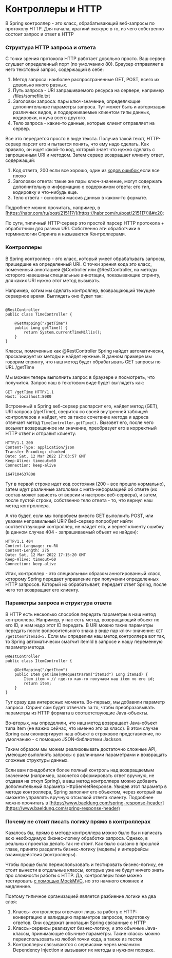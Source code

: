 # Контроллеры и HTTP

В Spring контроллер - это класс, обрабатывающий веб-запросы по протоколу HTTP. Для начала, краткий экскурс в то, из чего собственно состоит запрос и ответ в HTTP

### Структура HTTP запроса и ответа

С точки зрения протокола HTTP работает довольно просто. Ваш сервер слушает определенный порт (по умолчанию 80). Браузер отправляет в него текстовый запрос, содержащий в себе:

1. Метод запроса: наиболее распространенные GET, POST, всего их довольно много разных.
2. Путь запроса - URI запрашиваемого ресурса на сервере, например /files/somefile.txt
3. Заголовки запроса: пары ключ-значение, определяющие дополнительные параметры запроса. Тут может быть и авторизация различных видов, и поддерживаемые клиентом типы данных, кодировки, и куча всего другого.
4. Тело запроса - какие-то данные, которые клиент отправляет на сервер.

Все это передается просто в виде текста. Получив такой текст, HTTP-сервер парсит его и пытается понять, что ему надо сделать. Как правило, он ищет какой-то код, который знает что нужно сделать с запрошенным URI и методом. Затем сервер возвращает клиенту ответ, содержащий:

1. Код ответа, 200 если все хорошо, один из [кодов ошибок ](https://ru.wikipedia.org/wiki/%D0%A1%D0%BF%D0%B8%D1%81%D0%BE%D0%BA\_%D0%BA%D0%BE%D0%B4%D0%BE%D0%B2\_%D1%81%D0%BE%D1%81%D1%82%D0%BE%D1%8F%D0%BD%D0%B8%D1%8F\_HTTP)если все плохо
2. Заголовки ответа: такие же пары ключ-значение, могут содержать дополнительную информацию о содержимом ответа: его тип, кодировку и что-нибудь еще.
3. Тело ответа - основной массив данных в каком-то формате.

Подробнее можно прочитать, например, в [https://habr.com/ru/post/215117/](https://habr.com/ru/post/215117/)&#x20;

По сути, типичный HTTP-сервер это простой парсер HTTP протокола + обработчики для разных URI. Собственно эти обработчики в терминологии Спринга и называются Контроллерами.

### Контроллеры

В Spring контроллер - это класс, который умеет обрабатывать запросы, пришедшие на определенный URI. С точки зрения кода это класс, помеченный аннотацией @Controller или @RestController, на методы которого навешены специальные аннотации, показывающие спрингу, для каких URI нужно этот метод вызывать.

Например, хотим мы сделать контроллер, возвращающий текущее серверное время. Выглядеть оно будет так:

```

@RestController
public class TimeController {

    @GetMapping("/getTime")
    public Long getTime() {
        return System.currentTimeMillis();
    }
}
```

Классы, помеченные как @RestController Spring найдет автоматически, просканирует их методы и найдет нужные. В данном примере мы говорим спрингу, что наш метод будет обрабатывать GET запросы по URL /getTime

Мы можем теперь выполнить запрос в браузере и посмотреть, что получится. Запрос наш в текстовом виде будет выглядеть как:

```
GET /getTime HTTP/1.1
Host: localhost:8080
```

Встроенный в Spring веб-сервер распарсит его, найдет метод (GET), URI запроса (/getTime), сверится со своей внутренней таблицей контроллеров и найдет, что за такое сочетание метода и адреса отвечает метод `TimeController.getTime().` Вызовет его, после чего возьмет возвращенное им значение, преобразует его в корректный HTTP ответ и отправит клиенту:

```
HTTP/1.1 200
Content-Type: application/json
Transfer-Encoding: chunked
Date: Sat, 12 Mar 2022 17:03:57 GMT
Keep-Alive: timeout=60
Connection: keep-alive

1647104637808
```

Тут в первой строке идет код состояния (200 - все прошло нормально), затем идут различные заголовки с мета-информацией об ответе (их состав может зависеть от версии и настроек веб-сервера), и затем, после пустой строки, собственно тело ответа - то, что вернул наш метод контроллера.

А что будет, если мы попробуем вместо GET выполнить POST, или укажем неправильный URI? Веб-сервер попробует найти соответствующий контроллер, не найдет его, и вернет клиенту ошибку (в данном случае 404 - запрашиваемый объект не найден):

```
HTTP/1.1 404
Content-Language: ru-RU
Content-Length: 275
Date: Sat, 12 Mar 2022 17:15:20 GMT
Keep-Alive: timeout=60
Connection: keep-alive
```

Итак, контроллер - это специальным образом аннотированный класс, которому Spring передает управление при получении определенных HTTP запросов. Который их обрабатывает, передает ответ Spring, после чего тот возвращает его клиенту.

### Параметры запроса и структура ответа

В HTTP есть несколько способов передать параметры в наш метод контроллера. Например, у нас есть метод, возвращающий объект по его ID, и нам надо этот ID передать. В URI можно такие параметры передать после вопросительного знака в виде пар ключ-значение: `GET /getItem?itemId=5.` Если мы определим наш метод контроллера вот так, то Spring автоматически сматчит itemId в запросе и нашу переменную параметр метода.

```
@RestController
public class ItemController {

    @GetMapping("/getItem")
    public Item getTime(@RequestParam("itemId") Long itemId) {
        Item item = // где-то как-то получаем наш item по его id;
        return item;
    }
}
```

Тут сразу два интересных момента. Во-первых, мы добавили параметр запроса. Спринг сам будет отвечать за то, чтобы преобразовывать параметры из HTTP формата в соответствующие Java-объекты.

Во-вторых, мы определили, что наш метод возвращает Java-объект типа Item (не важно сейчас, что именно это за класс). В этом случае Spring сам сконвертирует наш объект в строковое представление, по умолчанию - с помощью JSON-библиотеки Jackson.

Таким образом мы можем реализовывать достаточно сложные API, умеющие выполнять запросы с различными параметрами и возвращать сложные структуры данных.

Если вам понадобится более полный контроль над возвращаемым значением (например, захочется сформировать ответ вручную, не отдавая на откуп Spring), в ваш метод контроллера можно добавить дополнительный параметр HttpServletResponse. Увидев этот параметр в методе контроллера, Spring заполнит его объектом, через который вы сможете управлять вручную отсылкой ответа клиенту. Подробнее можно прочитать в [https://www.baeldung.com/spring-response-header](https://www.baeldung.com/spring-response-header)

### Почему не стоит писать логику прямо в контроллерах

Казалось бы, прямо в методе контроллера можно было бы и написать всю необходимую бизнес-логику обработки запроса. Однако, в реальных проектах делать так не стоит. Как было сказано в прошлой главе, принято разделять бизнес-логику (модель) и интерфейсы взаимодействия (контроллеры).

Чтобы проще было переиспользовать и тестировать бизнес-логику, ее стоит вынести в отдельные классы, которые уже не будут ничего знать про сложности работы с HTTP. Да, контроллеры тоже можно тестировать [с помощью MockMVC](https://www.baeldung.com/integration-testing-in-spring), но это намного сложнее и медленнее.&#x20;

Поэтому типичное организацией является разбиение логики на два слоя:

1. Классы-контроллеры отвечают лишь за работу с HTTP: конвертацию и валидацию параметров запросов, подготовку ответов. Они содержат аннотации Spring связанные с HTTP
2. Классы-сервисы реализуют бизнес-логику, и это обычные Java-классы, принимающие обычные параметры. Такие классы можно переиспользовать из любой точки кода, а также из тестов
3. Контроллеры связываются с сервисами через механизм Dependency Injection и вызывают их методы в нужном порядке.&#x20;

